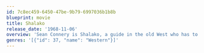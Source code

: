 ```yaml
---
id: 7c8ec459-6450-47be-9b79-6997036b1b8b
blueprint: movie
title: Shalako
release_date: '1968-11-06'
overview: 'Sean Connery is Shalako, a guide in the old West who has to rescue an aristocratic British hunting party from Indians and bandits.'
genres: '[{"id": 37, "name": "Western"}]'
---
```

